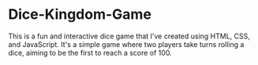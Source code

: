 # Dice-Kingdom-Game
This is a fun and interactive dice game that I've created using HTML, CSS, and JavaScript. It's a simple game where two players take turns rolling a dice, aiming to be the first to reach a score of 100.
